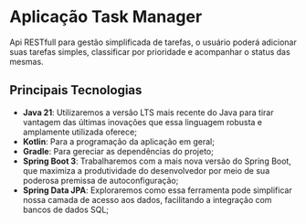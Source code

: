 # Aplicação Task Manager
Api RESTfull para gestão simplificada de tarefas, o usuário poderá adicionar suas tarefas simples, classificar por 
prioridade e acompanhar o status das mesmas.

## Principais Tecnologias
- **Java 21**: Utilizaremos a versão LTS mais recente do Java para tirar vantagem das últimas inovações que essa 
  linguagem robusta e amplamente utilizada oferece;
- **Kotlin**: Para a programação da aplicação em geral;
- **Gradle**: Para gereciar as dependências do projeto;
- **Spring Boot 3**: Trabalharemos com a mais nova versão do Spring Boot, que maximiza a produtividade do desenvolvedor por meio de sua poderosa premissa de autoconfiguração;
- **Spring Data JPA**: Exploraremos como essa ferramenta pode simplificar nossa camada de acesso aos dados, facilitando a integração com bancos de dados SQL;